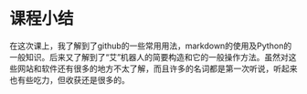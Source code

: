 # 课程小结
  在这次课上，我了解到了github的一些常用用法，markdown的使用及Python的一般知识。后来又了解到了“艾”机器人的简要构造和它的一般操作方法。虽然对这些网站和软件还有很多的地方不太了解，而且许多的名词都是第一次听说，听起来也有些吃力，但收获还是很多的。